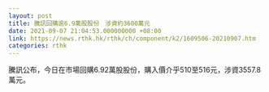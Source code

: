 ```yaml
---
layout: post
title: 騰訊回購逾6.9萬股股份　涉資約3600萬元
date: 2021-09-07 21:04:53.000000000 +08:00
link: https://news.rthk.hk/rthk/ch/component/k2/1609506-20210907.htm
categories: rthk
---
```


騰訊公布，今日在市場回購6.92萬股股份，購入價介乎510至516元，涉資3557.8萬元。
